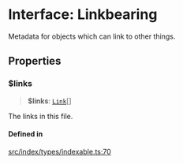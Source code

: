 # Interface: Linkbearing

Metadata for objects which can link to other things.

## Properties

### $links

> **$links**: [`Link`](../../expressions/classes/Link.md)[]

The links in this file.

#### Defined in

[src/index/types/indexable.ts:70](https://github.com/blacksmithgu/datacore/blob/b2f12b09abf3864956181ba4f5c7075bc281ce27/src/index/types/indexable.ts#L70)
